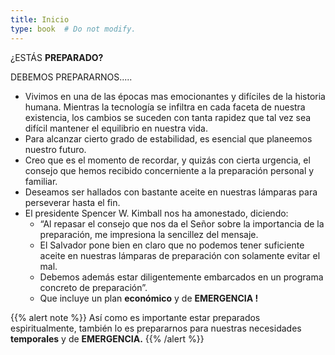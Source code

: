 ```yaml
---
title: Inicio
type: book  # Do not modify.
---
```


¿ESTÁS **PREPARADO?**

DEBEMOS PREPARARNOS.....

- Vivimos en una de las épocas mas emocionantes y difíciles de la historia humana. Mientras la tecnología se infiltra en cada faceta de nuestra existencia, los cambios se suceden con tanta rapidez que tal vez sea difícil mantener el equilibrio en nuestra vida.
- Para alcanzar cierto grado de estabilidad, es esencial que planeemos nuestro futuro.
- Creo que es el momento de recordar, y quizás con cierta urgencia, el consejo que hemos recibido concerniente a la preparación personal y familiar.
- Deseamos ser hallados con bastante aceite en nuestras lámparas para perseverar hasta el fin.
- El presidente Spencer W. Kimball nos ha amonestado, diciendo:
  - “Al repasar el consejo que nos da el Señor sobre la importancia de la preparación, me impresiona la sencillez del mensaje.
  - El Salvador pone bien en claro que no podemos tener suficiente aceite en nuestras lámparas de preparación con solamente evitar el mal.
  - Debemos además estar diligentemente embarcados en un programa concreto de preparación”.
  - Que incluye un plan **económico** y de **EMERGENCIA !**

{{% alert note %}}
Así como es importante estar preparados espiritualmente, también lo es prepararnos para
nuestras necesidades **temporales** y  de **EMERGENCIA.**
{{% /alert %}}

